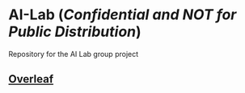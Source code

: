 # AI-Lab (_Confidential and NOT for Public Distribution_)
Repository for the AI Lab group project

## [Overleaf](https://www.overleaf.com/project/642c259e2f694482ba9942e8)
